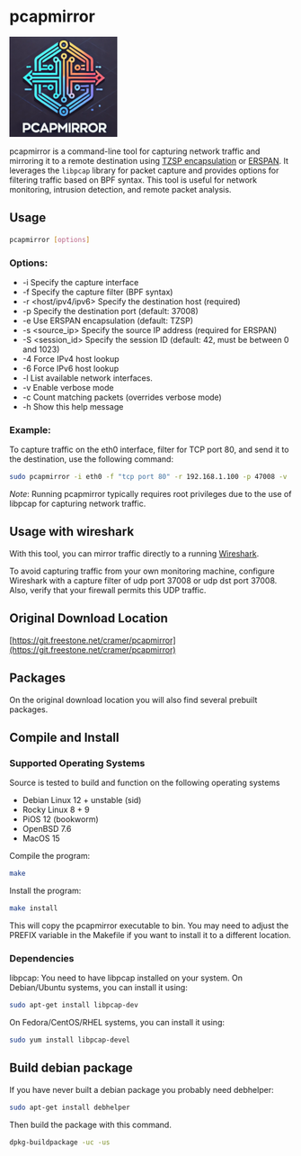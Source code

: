 
# pcapmirror
![pcapmirror logo](logo/pcapmirror_logo_small.png)

pcapmirror is a command-line tool for capturing network traffic and mirroring it to a remote destination using [TZSP encapsulation](https://en.wikipedia.org/wiki/TZSP) or [ERSPAN](https://datatracker.ietf.org/doc/html/draft-foschiano-erspan-01). It leverages the `libpcap` library for packet capture and provides options for filtering traffic based on BPF syntax. This tool is useful for network monitoring, intrusion detection, and remote packet analysis.

## Usage

```bash
pcapmirror [options]
```

### Options:

* -i <interface> Specify the capture interface
* -f <filter> Specify the capture filter (BPF syntax)
* -r <host/ipv4/ipv6> Specify the destination host (required)
* -p <port> Specify the destination port (default: 37008)
* -e Use ERSPAN encapsulation (default: TZSP)
* -s <source_ip> Specify the source IP address (required for ERSPAN)
* -S <session_id> Specify the session ID (default: 42, must be between 0 and 1023)
* -4 Force IPv4 host lookup
* -6 Force IPv6 host lookup
* -l List available network interfaces.
* -v Enable verbose mode
* -c Count matching packets (overrides verbose mode)
* -h Show this help message

### Example:

To capture traffic on the eth0 interface, filter for TCP port 80, and send it to the destination, use the following command:

```bash
sudo pcapmirror -i eth0 -f "tcp port 80" -r 192.168.1.100 -p 47008 -v
```
*Note*: Running pcapmirror typically requires root privileges due to the use of libpcap for capturing network traffic.

## Usage with wireshark

With this tool, you can mirror traffic directly to a running [Wireshark](https://www.wireshark.org/).

To avoid capturing traffic from your own monitoring machine, configure Wireshark with a capture filter of udp port 37008 or udp dst port 37008. Also, verify that your firewall permits this UDP traffic.

## Original Download Location

[https://git.freestone.net/cramer/pcapmirror](https://git.freestone.net/cramer/pcapmirror)

## Packages

On the original download location you will also find several prebuilt packages.

## Compile and Install

### Supported Operating Systems
Source is tested to build and function on the following operating systems

* Debian Linux 12 + unstable (sid)
* Rocky Linux 8 + 9
* PiOS 12 (bookworm)
* OpenBSD 7.6
* MacOS 15

Compile the program:
```bash
make
```

Install the program:
```bash
make install
```

This will copy the pcapmirror executable to bin. You may need to adjust the PREFIX variable in the Makefile if you want to install it to a different location.

### Dependencies
libpcap: You need to have libpcap installed on your system. On Debian/Ubuntu systems, you can install it using:
```bash
sudo apt-get install libpcap-dev
```

On Fedora/CentOS/RHEL systems, you can install it using:
```bash
sudo yum install libpcap-devel
```
## Build debian package

If you have never built a debian package you probably need debhelper:
```bash
sudo apt-get install debhelper
```

Then build the package with this command.
```bash
dpkg-buildpackage -uc -us
```